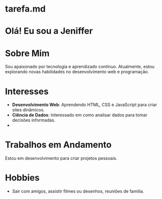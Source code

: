 # tarefa.md
# Olá! Eu sou a Jeniffer

# Sobre Mim
Sou apaixonado por tecnologia e aprendizado contínuo. Atualmente, estou explorando novas habilidades no desenvolvimento web e programação. 

# Interesses
- **Desenvolvimento Web**: Aprendendo HTML, CSS e JavaScript para criar sites dinâmicos.
- **Ciência de Dados**: Interessado em como analisar dados para tomar decisões informadas.
- 

# Trabalhos em Andamento
Estou em desenvolvimento para criar projetos pessoais.

# Hobbies
- Sair com amigos, assistir filmes ou desenhos, reuniões de familia.

